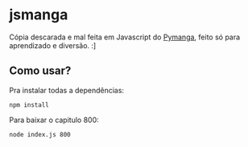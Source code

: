 # jsmanga
Cópia descarada e mal feita em Javascript do [Pymanga](https://github.com/mazulo/pymanga), feito só para aprendizado e diversão. :]



## Como usar?

Pra instalar todas a dependências:

`npm install`


Para baixar o capitulo 800:

`node index.js 800`